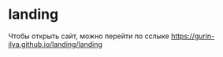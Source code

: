 # landing
Чтобы открыть сайт, можно перейти по сслыке  https://gurin-ilya.github.io/landing/landing
